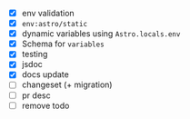 - [x] env validation
- [x] `env:astro/static`
- [x] dynamic variables using `Astro.locals.env`
- [x] Schema for `variables`
- [x] testing
- [x] jsdoc
- [x] docs update
- [ ] changeset (+ migration)
- [ ] pr desc
- [ ] remove todo
